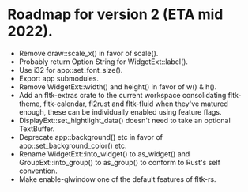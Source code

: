 # Roadmap for version 2 (ETA mid 2022). 

- Remove draw::scale_x() in favor of scale(). 
- Probably return Option String for WidgetExt::label(). 
- Use i32 for app::set_font_size(). 
- Export app submodules. 
- Remove WidgetExt::width() and height() in favor of w() & h(). 
- Add an fltk-extras crate to the current workspace consolidating fltk-theme, fltk-calendar, fl2rust and fltk-fluid when they've matured enough, these can be individually enabled using feature flags.
- DisplayExt::set_hightlight_data() doesn't need to take an optional TextBuffer.
- Deprecate app::background() etc in favor of app::set_background_color() etc.
- Rename WidgetExt::into_widget() to as_widget() and GroupExt::into_group() to as_group() to conform to Rust's self convention.
- Make enable-glwindow one of the default features of fltk-rs.